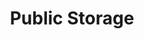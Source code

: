 ---
title: "Public Storage"
url: /burien/public-storage-des-moines-memorial-drive-south/
shop: Mieten
---